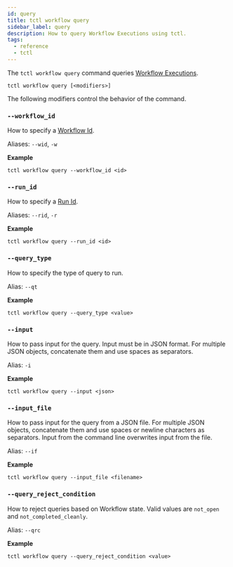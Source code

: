 ```yaml
---
id: query
title: tctl workflow query
sidebar_label: query
description: How to query Workflow Executions using tctl.
tags:
  - reference
  - tctl
---
```


The `tctl workflow query` command queries [Workflow Executions](/docs/concepts/what-is-a-workflow-execution).

`tctl workflow query [<modifiers>]`

The following modifiers control the behavior of the command.

### `--workflow_id`

How to specify a [Workflow Id](/docs/concepts/what-is-a-workflow-id).

Aliases: `--wid`, `-w`

**Example**

```
tctl workflow query --workflow_id <id>
```

### `--run_id`

How to specify a [Run Id](/docs/concepts/what-is-a-run-id).

Aliases: `--rid`, `-r`

**Example**

```
tctl workflow query --run_id <id>
```

### `--query_type`

How to specify the type of query to run.

Alias: `--qt`

**Example**

```
tctl workflow query --query_type <value>
```

### `--input`

How to pass input for the query.
Input must be in JSON format.
For multiple JSON objects, concatenate them and use spaces as separators.

Alias: `-i`

**Example**

```
tctl workflow query --input <json>
```

### `--input_file`

How to pass input for the query from a JSON file.
For multiple JSON objects, concatenate them and use spaces or newline characters as separators.
Input from the command line overwrites input from the file.

Alias: `--if`

**Example**

```
tctl workflow query --input_file <filename>
```

### `--query_reject_condition`

How to reject queries based on Workflow state.
Valid values are `not_open` and `not_completed_cleanly`.

Alias: `--qrc`

**Example**

```
tctl workflow query --query_reject_condition <value>
```
